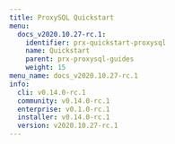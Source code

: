 ```yaml
---
title: ProxySQL Quickstart
menu:
  docs_v2020.10.27-rc.1:
    identifier: prx-quickstart-proxysql
    name: Quickstart
    parent: prx-proxysql-guides
    weight: 15
menu_name: docs_v2020.10.27-rc.1
info:
  cli: v0.14.0-rc.1
  community: v0.14.0-rc.1
  enterprise: v0.1.0-rc.1
  installer: v0.14.0-rc.1
  version: v2020.10.27-rc.1
---
```


